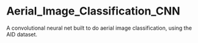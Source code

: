# Aerial_Image_Classification_CNN
A convolutional neural net built to do aerial image classification, using the AID dataset.
